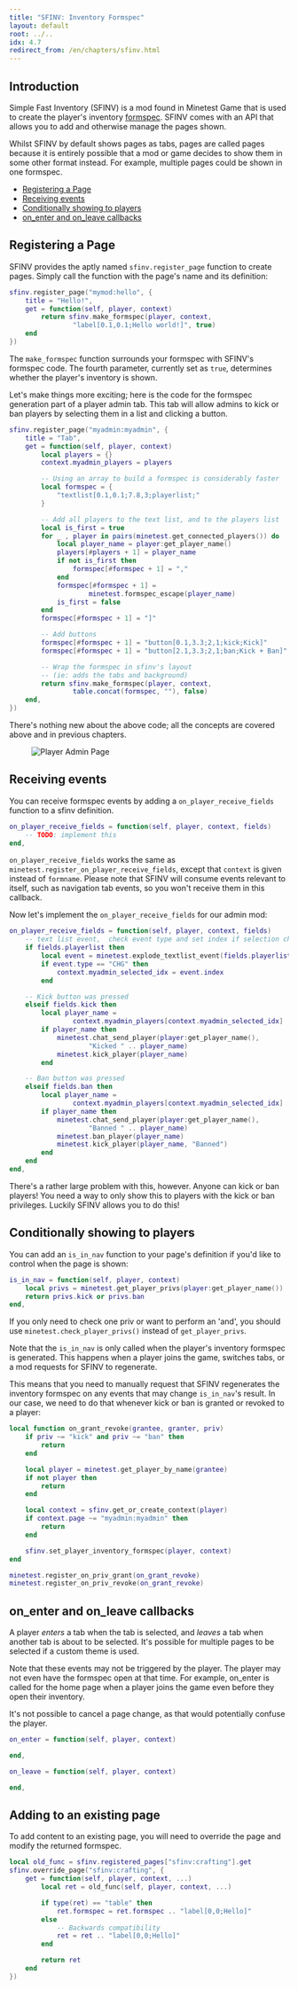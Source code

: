 ```yaml
---
title: "SFINV: Inventory Formspec"
layout: default
root: ../..
idx: 4.7
redirect_from: /en/chapters/sfinv.html
---
```


## Introduction

Simple Fast Inventory (SFINV) is a mod found in Minetest Game that is used to
create the player's inventory [formspec](formspecs.html). SFINV comes with
an API that allows you to add and otherwise manage the pages shown.

Whilst SFINV by default shows pages as tabs, pages are called pages
because it is entirely possible that a mod or game decides to show them in
some other format instead.
For example, multiple pages could be shown in one formspec.

* [Registering a Page](#registering-a-page)
* [Receiving events](#receiving-events)
* [Conditionally showing to players](#conditionally-showing-to-players)
* [on_enter and on_leave callbacks](#on_enter-and-on_leave-callbacks)

## Registering a Page

SFINV provides the aptly named `sfinv.register_page` function to create pages.
Simply call the function with the page's name and its definition:

```lua
sfinv.register_page("mymod:hello", {
    title = "Hello!",
    get = function(self, player, context)
        return sfinv.make_formspec(player, context,
                "label[0.1,0.1;Hello world!]", true)
    end
})
```

The `make_formspec` function surrounds your formspec with SFINV's formspec code.
The fourth parameter, currently set as `true`, determines whether the
player's inventory is shown.

Let's make things more exciting; here is the code for the formspec generation
part of a player admin tab. This tab will allow admins to kick or ban players by
selecting them in a list and clicking a button.

```lua
sfinv.register_page("myadmin:myadmin", {
    title = "Tab",
    get = function(self, player, context)
        local players = {}
        context.myadmin_players = players

        -- Using an array to build a formspec is considerably faster
        local formspec = {
            "textlist[0.1,0.1;7.8,3;playerlist;"
        }

        -- Add all players to the text list, and to the players list
        local is_first = true
        for _ , player in pairs(minetest.get_connected_players()) do
            local player_name = player:get_player_name()
            players[#players + 1] = player_name
            if not is_first then
                formspec[#formspec + 1] = ","
            end
            formspec[#formspec + 1] =
                    minetest.formspec_escape(player_name)
            is_first = false
        end
        formspec[#formspec + 1] = "]"

        -- Add buttons
        formspec[#formspec + 1] = "button[0.1,3.3;2,1;kick;Kick]"
        formspec[#formspec + 1] = "button[2.1,3.3;2,1;ban;Kick + Ban]"

        -- Wrap the formspec in sfinv's layout
        -- (ie: adds the tabs and background)
        return sfinv.make_formspec(player, context,
                table.concat(formspec, ""), false)
    end,
})
```

There's nothing new about the above code; all the concepts are
covered above and in previous chapters.

<figure>
    <img src="{{ page.root }}//static/sfinv_admin_fs.png" alt="Player Admin Page">
</figure>

## Receiving events

You can receive formspec events by adding a `on_player_receive_fields` function
to a sfinv definition.

```lua
on_player_receive_fields = function(self, player, context, fields)
    -- TODO: implement this
end,
```

`on_player_receive_fields` works the same as
`minetest.register_on_player_receive_fields`, except that `context` is
given instead of `formname`.
Please note that SFINV will consume events relevant to itself, such as
navigation tab events, so you won't receive them in this callback.

Now let's implement the `on_player_receive_fields` for our admin mod:

```lua
on_player_receive_fields = function(self, player, context, fields)
    -- text list event,  check event type and set index if selection changed
    if fields.playerlist then
        local event = minetest.explode_textlist_event(fields.playerlist)
        if event.type == "CHG" then
            context.myadmin_selected_idx = event.index
        end

    -- Kick button was pressed
    elseif fields.kick then
        local player_name =
                context.myadmin_players[context.myadmin_selected_idx]
        if player_name then
            minetest.chat_send_player(player:get_player_name(),
                    "Kicked " .. player_name)
            minetest.kick_player(player_name)
        end

    -- Ban button was pressed
    elseif fields.ban then
        local player_name =
                context.myadmin_players[context.myadmin_selected_idx]
        if player_name then
            minetest.chat_send_player(player:get_player_name(),
                    "Banned " .. player_name)
            minetest.ban_player(player_name)
            minetest.kick_player(player_name, "Banned")
        end
    end
end,
```

There's a rather large problem with this, however. Anyone can kick or ban players! You
need a way to only show this to players with the kick or ban privileges.
Luckily SFINV allows you to do this!

## Conditionally showing to players

You can add an `is_in_nav` function to your page's definition if you'd like to
control when the page is shown:

```lua
is_in_nav = function(self, player, context)
    local privs = minetest.get_player_privs(player:get_player_name())
    return privs.kick or privs.ban
end,
```

If you only need to check one priv or want to perform an 'and', you should use
`minetest.check_player_privs()` instead of `get_player_privs`.

Note that the `is_in_nav` is only called when the player's inventory formspec is
generated. This happens when a player joins the game, switches tabs, or a mod
requests for SFINV to regenerate.

This means that you need to manually request that SFINV regenerates the inventory
formspec on any events that may change `is_in_nav`'s result. In our case,
we need to do that whenever kick or ban is granted or revoked to a player:

```lua
local function on_grant_revoke(grantee, granter, priv)
    if priv ~= "kick" and priv ~= "ban" then
        return
    end

    local player = minetest.get_player_by_name(grantee)
    if not player then
        return
    end

    local context = sfinv.get_or_create_context(player)
    if context.page ~= "myadmin:myadmin" then
        return
    end

    sfinv.set_player_inventory_formspec(player, context)
end

minetest.register_on_priv_grant(on_grant_revoke)
minetest.register_on_priv_revoke(on_grant_revoke)
```

## on_enter and on_leave callbacks

A player *enters* a tab when the tab is selected, and *leaves* a
tab when another tab is about to be selected.
It's possible for multiple pages to be selected if a custom theme is
used.

Note that these events may not be triggered by the player.
The player may not even have the formspec open at that time.
For example, on_enter is called for the home page when a player
joins the game even before they open their inventory.

It's not possible to cancel a page change, as that would potentially
confuse the player.

```lua
on_enter = function(self, player, context)

end,

on_leave = function(self, player, context)

end,
```

## Adding to an existing page

To add content to an existing page, you will need to override the page
and modify the returned formspec.

```lua
local old_func = sfinv.registered_pages["sfinv:crafting"].get
sfinv.override_page("sfinv:crafting", {
    get = function(self, player, context, ...)
        local ret = old_func(self, player, context, ...)

        if type(ret) == "table" then
            ret.formspec = ret.formspec .. "label[0,0;Hello]"
        else
            -- Backwards compatibility
            ret = ret .. "label[0,0;Hello]"
        end

        return ret
    end
})
```
